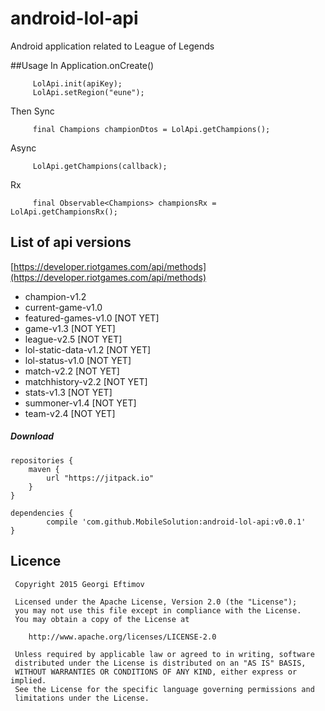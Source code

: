 # android-lol-api
Android application related to League of Legends

##Usage
In Application.onCreate()

         LolApi.init(apiKey);
         LolApi.setRegion("eune");

Then
Sync

         final Champions championDtos = LolApi.getChampions();

Async

         LolApi.getChampions(callback);

Rx

         final Observable<Champions> championsRx = LolApi.getChampionsRx();

## List of api versions
[https://developer.riotgames.com/api/methods](https://developer.riotgames.com/api/methods)

 * champion-v1.2
 * current-game-v1.0 
 * featured-games-v1.0          [NOT YET]
 * game-v1.3                    [NOT YET]
 * league-v2.5                  [NOT YET]
 * lol-static-data-v1.2         [NOT YET]
 * lol-status-v1.0              [NOT YET]
 * match-v2.2                   [NOT YET]
 * matchhistory-v2.2            [NOT YET]
 * stats-v1.3                   [NOT YET]
 * summoner-v1.4                [NOT YET]
 * team-v2.4                    [NOT YET]

##### Download

	repositories {
	    maven {
	        url "https://jitpack.io"
	    }
	}

	dependencies {
	        compile 'com.github.MobileSolution:android-lol-api:v0.0.1'
	}

## Licence

     Copyright 2015 Georgi Eftimov

     Licensed under the Apache License, Version 2.0 (the "License");
     you may not use this file except in compliance with the License.
     You may obtain a copy of the License at

        http://www.apache.org/licenses/LICENSE-2.0

     Unless required by applicable law or agreed to in writing, software
     distributed under the License is distributed on an "AS IS" BASIS,
     WITHOUT WARRANTIES OR CONDITIONS OF ANY KIND, either express or implied.
     See the License for the specific language governing permissions and
     limitations under the License.
